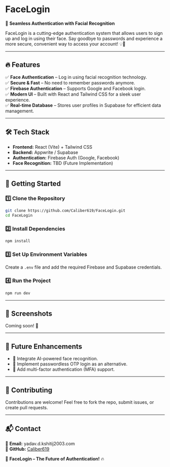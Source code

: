 # FaceLogin

🚀 **Seamless Authentication with Facial Recognition**

FaceLogin is a cutting-edge authentication system that allows users to sign up and log in using their face. Say goodbye to passwords and experience a more secure, convenient way to access your account! 💡🔐

---

## 🔥 Features

✅ **Face Authentication** – Log in using facial recognition technology.  
✅ **Secure & Fast** – No need to remember passwords anymore.  
✅ **Firebase Authentication** – Supports Google and Facebook login.  
✅ **Modern UI** – Built with React and Tailwind CSS for a sleek user experience.  
✅ **Real-time Database** – Stores user profiles in Supabase for efficient data management.  

---

## 🛠 Tech Stack

- **Frontend:** React (Vite) + Tailwind CSS  
- **Backend:** Appwrite / Supabase  
- **Authentication:** Firebase Auth (Google, Facebook)  
- **Face Recognition:** TBD (Future Implementation)  

---

## 🚀 Getting Started

### 1️⃣ Clone the Repository
```sh
git clone https://github.com/Caliber619/FaceLogin.git
cd FaceLogin
```

### 2️⃣ Install Dependencies
```sh
npm install
```

### 3️⃣ Set Up Environment Variables
Create a `.env` file and add the required Firebase and Supabase credentials.

### 4️⃣ Run the Project
```sh
npm run dev
```

---

## 📸 Screenshots

Coming soon! 🚀

---

## 🎯 Future Enhancements
- 🔹 Integrate AI-powered face recognition.
- 🔹 Implement passwordless OTP login as an alternative.
- 🔹 Add multi-factor authentication (MFA) support.

---

## 💙 Contributing
Contributions are welcome! Feel free to fork the repo, submit issues, or create pull requests.

---

## 📬 Contact
📧 **Email:** yadav.d.kshitij2003.com  
🐙 **GitHub:** [Caliber619](https://github.com/Caliber619)  

🚀 **FaceLogin – The Future of Authentication!** 🔥

